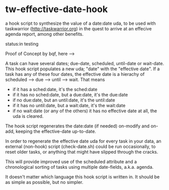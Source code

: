 # tw-effective-date-hook
a hook script to synthesize the value of a date:date uda, to be used with taskwarrior (http://taskwarrior.org) in the quest to arrive at an effecive agenda report, among other benefits. 

status:in testing

Proof of Concept by bqf, here  -->

A task can have several dates; due-date, scheduled, until-date or wait-date. This hook script populates a new uda; "date" with the "effective date". If a task has any of these four dates, the effective date is a hierachy of scheduled --> due --> until --> wait. That means
- if it has a sched:date, it's the sched:date
- if it has no sched:date, but a due:date, it's the due:date
- if no due:date, but an until:date, it's the until:date
- if it has no until:date, but a wait:date, it's the wait:date
- if no wait:date (or any of the others) it has no effective date at all, the uda is cleared.

The hook script regenerates the date:date (if needed) on-modify and on-add, keeping the effective-date up-to-date.

In order to regenerate the effective date uda for every task in your data, an external (non-hook) script (check-date.sh) could be run occasionally, to reset older tasks, or anything that might have slipped through the cracks. 

This will provide improved use of the scheduled attribute and a chronological sorting of tasks using multiple date-fields, a.k.a. agenda.

It doesn't matter which language this hook script is written in. It should be as simple as possible, but no simpler.  



